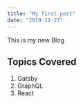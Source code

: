 ```yaml
---
title: "My first post"
date: "2019-11-27"
---
```


This is my new Blog

## Topics Covered

1. Gatsby
2. GraphQL
3. React
